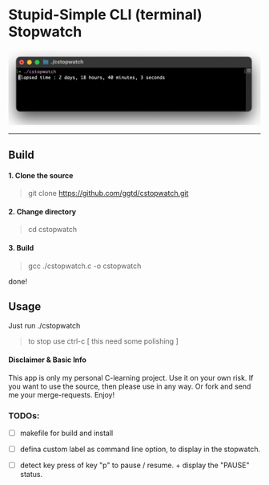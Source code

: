 # Stupid-Simple CLI (terminal) Stopwatch


![screenshot](./images/screenshot.png)

---

## Build

#### 1. Clone the source
> git clone https://github.com/ggtd/cstopwatch.git

#### 2. Change directory
> cd cstopwatch

#### 3. Build
> gcc ./cstopwatch.c -o cstopwatch

done!

## Usage

Just run ./cstopwatch

> to stop use ctrl-c [ this need some polishing ]


#### Disclaimer & Basic Info
This app is only my personal C-learning project. Use it on your own risk. If you want to use the source, then please use in any way. Or fork and send me your merge-requests.
Enjoy!


### TODOs:
- [ ] makefile for build and install
- [ ] defina custom label as command line option, to display in the stopwatch.
- [ ] detect key press of key "p" to pause / resume. + display the "PAUSE" status.


